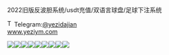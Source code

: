2022旧版反波胆系统/usdt充值/双语言球盘/足球下注系统<p dir="auto"><a target="_blank" rel="noopener noreferrer nofollow" href="https://camo.githubusercontent.com/d614d90677fbc2e34c7c62ebc68c82379d87a57c4beaf05af65fec7ba6b72e36/68747470733a2f2f63646e2d69636f6e732d706e672e666c617469636f6e2e636f6d2f3531322f323131312f323131313634362e706e67"><img src="https://camo.githubusercontent.com/d614d90677fbc2e34c7c62ebc68c82379d87a57c4beaf05af65fec7ba6b72e36/68747470733a2f2f63646e2d69636f6e732d706e672e666c617469636f6e2e636f6d2f3531322f323131312f323131313634362e706e67" alt="Telegram Icon" style="width: 16px; max-width: 100%;" data-canonical-src="https://cdn-icons-png.flaticon.com/512/2111/2111646.png"></a>Telegram:<a href="https://t.me/yezidajian" rel="nofollow">@yezidajian</a><br><a href="https://www.yeziym.com/">www.yeziym.com</a></p><img src="https://github.com/yeziym/2022jiuban_8M/blob/main/bjWfJ.png"><img src="https://github.com/yeziym/2022jiuban_8M/blob/main/cXZoS.png"><img src="https://github.com/yeziym/2022jiuban_8M/blob/main/NYUmq.png"><img src="https://github.com/yeziym/2022jiuban_8M/blob/main/YmfdG.png"><img src="https://github.com/yeziym/2022jiuban_8M/blob/main/t4K6v.png"><img src="https://github.com/yeziym/2022jiuban_8M/blob/main/2y8Pz.png"><img src="https://github.com/yeziym/2022jiuban_8M/blob/main/oR5EU.png"><img src="https://github.com/yeziym/2022jiuban_8M/blob/main/CxQwk.png"><img src="https://github.com/yeziym/2022jiuban_8M/blob/main/0Wsll.png">